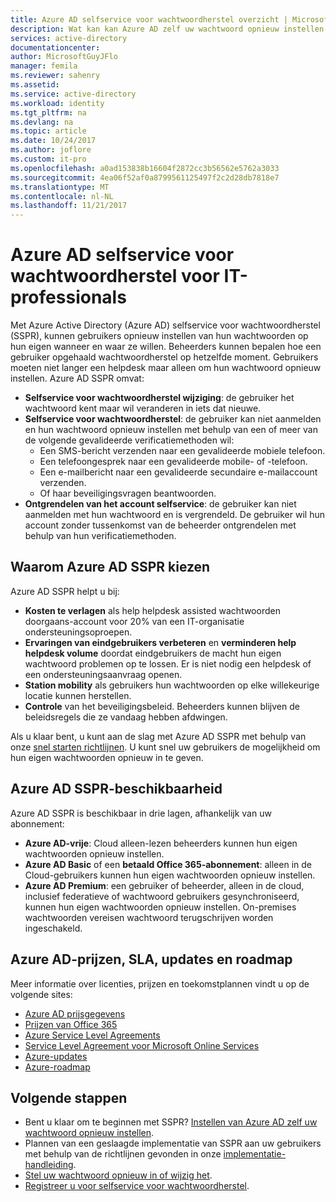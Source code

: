 ```yaml
---
title: Azure AD selfservice voor wachtwoordherstel overzicht | Microsoft Docs
description: Wat kan kan Azure AD zelf uw wachtwoord opnieuw instellen voor uw organisatie?
services: active-directory
documentationcenter: 
author: MicrosoftGuyJFlo
manager: femila
ms.reviewer: sahenry
ms.assetid: 
ms.service: active-directory
ms.workload: identity
ms.tgt_pltfrm: na
ms.devlang: na
ms.topic: article
ms.date: 10/24/2017
ms.author: joflore
ms.custom: it-pro
ms.openlocfilehash: a0ad153838b16604f2872cc3b56562e5762a3033
ms.sourcegitcommit: 4ea06f52af0a8799561125497f2c2d28db7818e7
ms.translationtype: MT
ms.contentlocale: nl-NL
ms.lasthandoff: 11/21/2017
---
```

# <a name="azure-ad-self-service-password-reset-for-the-it-professional"></a>Azure AD selfservice voor wachtwoordherstel voor IT-professionals

Met Azure Active Directory (Azure AD) selfservice voor wachtwoordherstel (SSPR), kunnen gebruikers opnieuw instellen van hun wachtwoorden op hun eigen wanneer en waar ze willen. Beheerders kunnen bepalen hoe een gebruiker opgehaald wachtwoordherstel op hetzelfde moment. Gebruikers moeten niet langer een helpdesk maar alleen om hun wachtwoord opnieuw instellen. Azure AD SSPR omvat:

* **Selfservice voor wachtwoordherstel wijziging**: de gebruiker het wachtwoord kent maar wil veranderen in iets dat nieuwe.
* **Selfservice voor wachtwoordherstel**: de gebruiker kan niet aanmelden en hun wachtwoord opnieuw instellen met behulp van een of meer van de volgende gevalideerde verificatiemethoden wil:
   * Een SMS-bericht verzenden naar een gevalideerde mobiele telefoon.
   * Een telefoongesprek naar een gevalideerde mobile- of -telefoon.
   * Een e-mailbericht naar een gevalideerde secundaire e-mailaccount verzenden.
   * Of haar beveiligingsvragen beantwoorden.
* **Ontgrendelen van het account selfservice**: de gebruiker kan niet aanmelden met hun wachtwoord en is vergrendeld. De gebruiker wil hun account zonder tussenkomst van de beheerder ontgrendelen met behulp van hun verificatiemethoden.

## <a name="why-choose-azure-ad-sspr"></a>Waarom Azure AD SSPR kiezen

Azure AD SSPR helpt u bij:

* **Kosten te verlagen** als help helpdesk assisted wachtwoorden doorgaans-account voor 20% van een IT-organisatie ondersteuningsoproepen. 
* **Ervaringen van eindgebruikers verbeteren** en **verminderen help helpdesk volume** doordat eindgebruikers de macht hun eigen wachtwoord problemen op te lossen. Er is niet nodig een helpdesk of een ondersteuningsaanvraag openen.
* **Station mobility** als gebruikers hun wachtwoorden op elke willekeurige locatie kunnen herstellen.
* **Controle** van het beveiligingsbeleid. Beheerders kunnen blijven de beleidsregels die ze vandaag hebben afdwingen.

Als u klaar bent, u kunt aan de slag met Azure AD SSPR met behulp van onze [snel starten richtlijnen](active-directory-passwords-getting-started.md). U kunt snel uw gebruikers de mogelijkheid om hun eigen wachtwoorden opnieuw in te geven.

## <a name="azure-ad-sspr-availability"></a>Azure AD SSPR-beschikbaarheid

Azure AD SSPR is beschikbaar in drie lagen, afhankelijk van uw abonnement:

* **Azure AD-vrije**: Cloud alleen-lezen beheerders kunnen hun eigen wachtwoorden opnieuw instellen.
* **Azure AD Basic** of een **betaald Office 365-abonnement**: alleen in de Cloud-gebruikers kunnen hun eigen wachtwoorden opnieuw instellen.
* **Azure AD Premium**: een gebruiker of beheerder, alleen in de cloud, inclusief federatieve of wachtwoord gebruikers gesynchroniseerd, kunnen hun eigen wachtwoorden opnieuw instellen. On-premises wachtwoorden vereisen wachtwoord terugschrijven worden ingeschakeld.

## <a name="azure-ad-pricing-sla-updates-and-roadmap"></a>Azure AD-prijzen, SLA, updates en roadmap

Meer informatie over licenties, prijzen en toekomstplannen vindt u op de volgende sites:

* [Azure AD prijsgegevens](https://azure.microsoft.com/pricing/details/active-directory/)
* [Prijzen van Office 365](https://products.office.com/compare-all-microsoft-office-products?tab=2)
* [Azure Service Level Agreements](https://azure.microsoft.com/support/legal/sla/)
* [Service Level Agreement voor Microsoft Online Services](http://go.microsoft.com/fwlink/?LinkID=272026&clcid=0x409)
* [Azure-updates](https://azure.microsoft.com/updates/)
* [Azure-roadmap](https://www.microsoft.com/cloud-platform/roadmap-recently-available)

## <a name="next-steps"></a>Volgende stappen

* Bent u klaar om te beginnen met SSPR? [Instellen van Azure AD zelf uw wachtwoord opnieuw instellen](active-directory-passwords-getting-started.md).
* Plannen van een geslaagde implementatie van SSPR aan uw gebruikers met behulp van de richtlijnen gevonden in onze [implementatie-handleiding](active-directory-passwords-best-practices.md).
* [Stel uw wachtwoord opnieuw in of wijzig het](active-directory-passwords-update-your-own-password.md).
* [Registreer u voor selfservice voor wachtwoordherstel](active-directory-passwords-reset-register.md).
